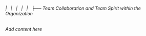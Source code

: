 ###### |   |   |   |   |   ├── Team Collaboration and Team Spirit within the Organization

*Add content here*